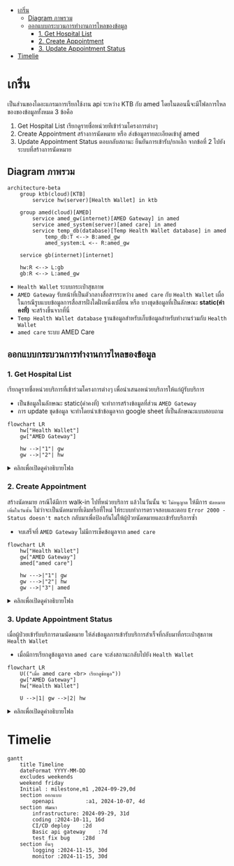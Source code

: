 - [เกริ่น](#เกริ่น)
  - [Diagram ภาพรวม](#diagram-ภาพรวม)
  - [ออกแบบกระบวนการทำงานการไหลของข้อมูล](#ออกแบบกระบวนการทำงานการไหลของข้อมูล)
    - [1. Get Hospital List](#1-get-hospital-list)
    - [2. Create Appointment](#2-create-appointment)
    - [3. Update Appointment Status](#3-update-appointment-status)
- [Timelie](#timelie)

# เกริ่น
เป็นส่วนของไดอะแกรมการเรียกใช้งาน api ระหว่าง KTB กับ amed โดยในตอนนี้จะมีโฟลการไหลของของข้อมูลทั้งหมด 3 ข้อคือ
1. Get Hospital List เรียกดูรายชื่อหน่วยทีเข้าร่วมโครงการต่างๆ
2. Create Appointment สร้างการนัดหมาย หรือ ส่งข้อมูลรายละเอียดเข้าสู่ amed
3. Update Appointment Status ตอบกลับสถานะ ยืนยันการเข้ารับ/ยกเลิก จากข้อที่ 2 ไปยังระบบที่สร้างการนัดหมาย

## Diagram ภาพรวม
```mermaid
architecture-beta
    group ktb(cloud)[KTB]
        service hw(server)[Health Wallet] in ktb

    group amed(cloud)[AMED]
        service amed_gw(internet)[AMED Gateway] in amed
        service amed_system(server)[amed care] in amed
        service temp_db(database)[Temp Health Wallet database] in amed
            temp_db:T <--> B:amed_gw
            amed_system:L <-- R:amed_gw

    service gb(internet)[internet]

    hw:R <--> L:gb
    gb:R <--> L:amed_gw
```
- `Health Wallet` ระบบกระเป๋าสุขภาพ
- `AMED Gateway` รับหน้าที่เป็นตัวกลางสื่อสารระหว่าง `amed care` กับ `Health Wallet` เผื่อในกรณีรูบแบบข้อมูลการสื่อสารฝั่งใดฝั่งหนึ่งเปลี่ยน หรือ บางชุดข้อมูลที่เป็นลักษณะ **static(ค่าคงที่)** จะสร้างขึ้นจากที่นี่
- `Temp Health Wallet database` ฐานข้อมูลสำหรับเก็บข้อมูลสำหรับทำงานร่วมกับ `Health Wallet` 
- `amed care` ระบบ AMED Care

## ออกแบบกระบวนการทำงานการไหลของข้อมูล
### 1. Get Hospital List
เรียกดูรายชื่อหน่วยบริการที่เข้าร่วมโครงการต่างๆ เพื่อนำเสนอหน่วยบริการให้แก่ผู้รับบริการ
- เป็นข้อมูลในลักษณะ static(ค่าคงที่) จะทำการสร้างข้อมูลที่ส่วน `AMED Gateway`
- การ update ชุดข้อมูล จะทำโดยนำเข้าข้อมูลจาก google sheet ที่เป็นลักษณะแบบสอบถาม
```mermaid
flowchart LR
    hw["Health Wallet"]
    gw["AMED Gateway"]

    hw -->|"1"| gw
    gw -->|"2"| hw
```
<details>
<summary>คลิกเพื่อเปิดดูคำอธิบายโฟล</summary>
<ol type="1">
    <li>Health Wallet ส่งคำขอข้อมูล Get Hospital List เข้ามายัง AMED Gateway</li>
    <li>AMED Gateway ทำการคืนข้อมูลรายชื่อหน่วยบริการที่เข้าร่วมโครงการ</li>
</ol> 
</details>

### 2. Create Appointment
สร้างนัดหมาย กรณีได้มีการ walk-in ไปที่หน่วยบริการ แล้วในวันนั้น จะ `ไม่อนุญาต` ให้มีการ `นัดหมายเพิ่มในวันนั้น` ไม่ว่าจะเป็นนัดหมายที่เดิมหรือที่ใหม่ ให้ระบบทำการตรวจสอบและตอบ `Error 2000 - Status doesn't match` กลับมาเพื่อป้องกันไม่ให้ผู้ป่วยนัดหมายและเข้ารับบริการซ้ำ

- จบเสร็จที่ `AMED Gateway` ไม่มีการเช็คข้อมูลจาก `amed care`

```mermaid
flowchart LR
    hw["Health Wallet"]
    gw["AMED Gateway"]
    amed["amed care"]

    hw --->|"1"| gw
    gw --->|"2"| hw
    gw -->|"3"| amed
```
<details>
<summary>คลิกเพื่อเปิดดูคำอธิบายโฟล</summary>
<ol type="1">
    <li>Health Wallet ส่งข้อมูลสร้างนัดหมายเข้าระบบ AMED Gateway</li>
    <li>AMED Gateway ทำการสร้างนัดหมายและบันทึกรายระเอียดข้อมูล</li>
    <li>amed care มีการเรียกดูข้อมูลโดยมี input เป็น [เลขบัตร]</li>
</ol> 
</details>


### 3. Update Appointment Status
เมื่อผู้ป่วยเข้ารับบริการตามนัดหมาย ให้ส่งข้อมูลการเข้ารับบริการสำเร็จที่กลับมาที่กระเป๋าสุขภาพ `Health Wallet `

- เมื่อมีการเรียกดูข้อมูลจาก `amed care` จะส่งสถานะกลับไปยัง `Health Wallet`

```mermaid
flowchart LR
    U(("เมื่อ amed care <br> เรียกดูข้อมูล"))
    gw["AMED Gateway"]
    hw["Health Wallet"]

    U -->|1| gw -->|2| hw
```
<details>
<summary>คลิกเพื่อเปิดดูคำอธิบายโฟล</summary>
<ol type="1">
    <li>เมื่อ amed care มีการเรียกดูข้อมูลคนที่มีการ จองคิวไว้ระบบที่ AMED Gateway ระบบจะเริ่มกระบวนการ ส่งสถานะกลับไปยัง Health Wallet</li>
    <li>ส่งสถานะรับบริการกลับไปยัง Health Wallet</li>
</ol> 
</details>

# Timelie
```mermaid
gantt
    title Timeline
    dateFormat YYYY-MM-DD
    excludes weekends
    weekend friday
    Initial : milestone,m1 ,2024-09-29,0d
    section ออกแบบ
        openapi          :a1, 2024-10-07, 4d
    section พัฒนา
        infrastructure: 2024-09-29, 31d
        coding :2024-10-11, 16d
        CI/CD deploy    :2d
        Basic api gateway    :7d
        test fix bug    :28d
    section อื่นๆ
        logging :2024-11-15, 30d
        monitor :2024-11-15, 30d
```